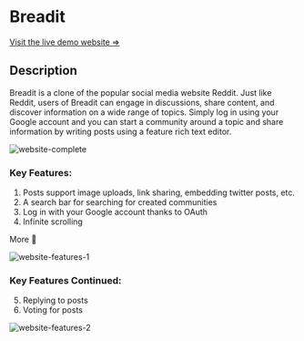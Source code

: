 # Breadit

[Visit the live demo website =>](https://breadit-six-tawny.vercel.app/ "Breadit")

## Description

Breadit is a clone of the popular social media website Reddit. Just like Reddit, users of Breadit can engage in discussions, share content, and discover information on a wide range of topics. Simply log in using your Google account and you can start a community around a topic and share information by writing posts using a feature rich text editor.

![website-complete](https://github.com/Gulrugar/breadit/assets/105955316/291cc43b-7e41-48a0-8903-2c92bd839cce)

### Key Features:

1. Posts support image uploads, link sharing, embedding twitter posts, etc.
2. A search bar for searching for created communities
3. Log in with your Google account thanks to OAuth
4. Infinite scrolling

More 🔽

![website-features-1](https://github.com/Gulrugar/breadit/assets/105955316/8916f0bd-2ad8-45dd-adf9-bddd3add80d6)

### Key Features Continued:

5. Replying to posts
6. Voting for posts

![website-features-2](https://github.com/Gulrugar/breadit/assets/105955316/23c8fa77-9c62-48d6-bbb9-ddb814d476ab)
